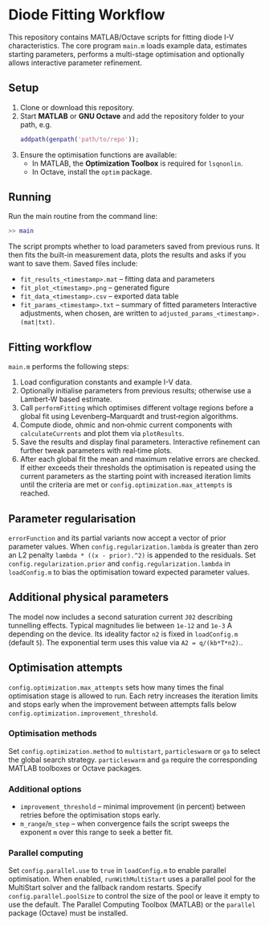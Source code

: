 # Diode Fitting Workflow

This repository contains MATLAB/Octave scripts for fitting diode I-V characteristics. The core program `main.m` loads example data, estimates starting parameters, performs a multi-stage optimisation and optionally allows interactive parameter refinement.

## Setup

1. Clone or download this repository.
2. Start **MATLAB** or **GNU Octave** and add the repository folder to your path, e.g.
   ```matlab
   addpath(genpath('path/to/repo'));
   ```
3. Ensure the optimisation functions are available:
   - In MATLAB, the **Optimization Toolbox** is required for `lsqnonlin`.
   - In Octave, install the `optim` package.

## Running

Run the main routine from the command line:
```matlab
>> main
```
The script prompts whether to load parameters saved from previous runs. It then fits the built-in measurement data, plots the results and asks if you want to save them. Saved files include:
- `fit_results_<timestamp>.mat` – fitting data and parameters
- `fit_plot_<timestamp>.png` – generated figure
- `fit_data_<timestamp>.csv` – exported data table
- `fit_params_<timestamp>.txt` – summary of fitted parameters
Interactive adjustments, when chosen, are written to `adjusted_params_<timestamp>.(mat|txt)`.

## Fitting workflow

`main.m` performs the following steps:
1. Load configuration constants and example I-V data.
2. Optionally initialise parameters from previous results; otherwise use a Lambert‑W based estimate.
3. Call `performFitting` which optimises different voltage regions before a global fit using Levenberg–Marquardt and trust‑region algorithms.
4. Compute diode, ohmic and non‑ohmic current components with `calculateCurrents` and plot them via `plotResults`.
5. Save the results and display final parameters. Interactive refinement can further tweak parameters with real‑time plots.
6. After each global fit the mean and maximum relative errors are checked.
   If either exceeds their thresholds the optimisation is repeated using the
   current parameters as the starting point with increased iteration limits
   until the criteria are met or `config.optimization.max_attempts` is reached.
## Parameter regularisation

`errorFunction` and its partial variants now accept a vector of prior parameter values. When `config.regularization.lambda` is greater than zero an L2 penalty
`lambda * ((x - prior).^2)` is appended to the residuals. Set `config.regularization.prior` and `config.regularization.lambda` in `loadConfig.m` to bias
the optimisation toward expected parameter values.

## Additional physical parameters

The model now includes a second saturation current `J02` describing tunnelling
effects. Typical magnitudes lie between `1e-12` and `1e-3` A depending on the
device. Its ideality factor `n2` is fixed in `loadConfig.m` (default `5`). The
exponential term uses this value via `A2 = q/(kb*T*n2)`..


## Optimisation attempts

`config.optimization.max_attempts` sets how many times the final optimisation
stage is allowed to run.  Each retry increases the iteration limits and stops
early when the improvement between attempts falls below
`config.optimization.improvement_threshold`.

### Optimisation methods

Set `config.optimization.method` to `multistart`, `particleswarm` or `ga` to
select the global search strategy. `particleswarm` and `ga` require the
corresponding MATLAB toolboxes or Octave packages.

### Additional options

- `improvement_threshold` – minimal improvement (in percent) between retries
  before the optimisation stops early.
- `m_range`/`m_step` – when convergence fails the script sweeps the exponent `m`
  over this range to seek a better fit.


### Parallel computing

Set `config.parallel.use` to `true` in `loadConfig.m` to enable parallel
optimisation. When enabled, `runWithMultiStart` uses a parallel pool for the
MultiStart solver and the fallback random restarts. Specify
`config.parallel.poolSize` to control the size of the pool or leave it empty to
use the default. The Parallel Computing Toolbox (MATLAB) or the `parallel`
package (Octave) must be installed.
